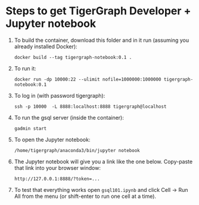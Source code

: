 Steps to get TigerGraph Developer + Jupyter notebook 
=================

1. To build the container, download this folder and in it run (assuming you already installed Docker):

   `docker build --tag tigergraph-notebook:0.1 .`
   
2. To run it:

   `docker run -dp 10000:22 --ulimit nofile=1000000:1000000 tigergraph-notebook:0.1`
   
3. To log in (with password tigergraph):

   `ssh -p 10000  -L 8888:localhost:8888 tigergraph@localhost`
   
4. To run the gsql server (inside the container):

   `gadmin start`
   
5. To open the Jupyter notebook:

   `/home/tigergraph/anaconda3/bin/jupyter notebook`
   
6. The Jupyter notebook will give you a link like the one below. Copy-paste that link into your browser window:

   `http://127.0.0.1:8888/?token=...`

7. To test that everything works open `gsql101.ipynb` and click Cell -> Run All from the menu (or shift-enter to run one cell at a time).  
   
